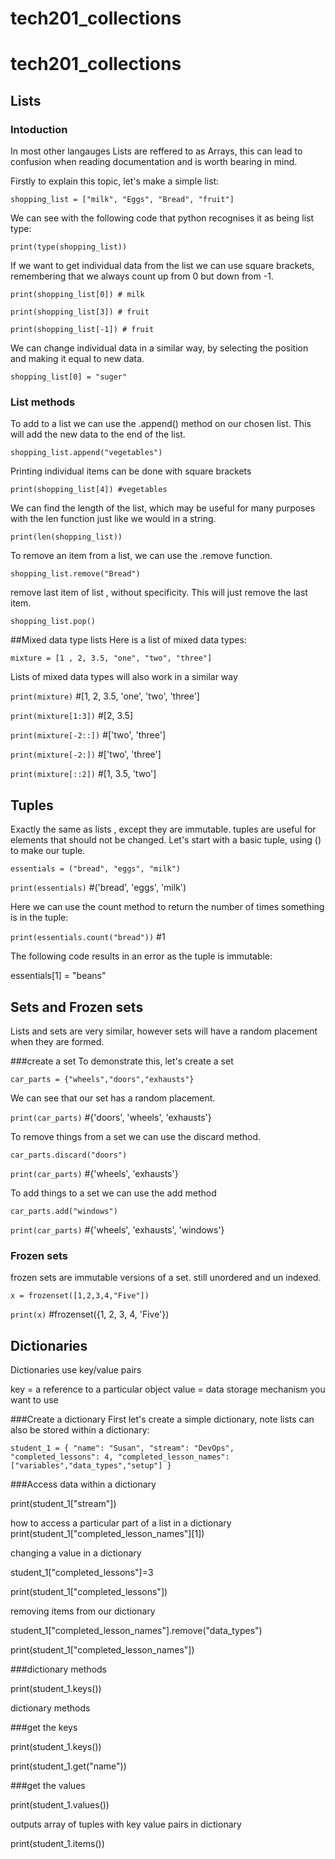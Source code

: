 # tech201_collections
# tech201_collections
## Lists
### Intoduction

In most other langauges Lists are reffered to as Arrays, this can lead to confusion when reading documentation and is worth bearing in mind.

Firstly to explain this topic, let's make a simple list:

`shopping_list = ["milk", "Eggs", "Bread", "fruit"]`

We can see with the following code that python recognises it as being list type:

`print(type(shopping_list))`

If we want to get individual data from the list we can use square brackets, remembering that we always count up from 0 but down from -1.

 `print(shopping_list[0]) # milk`

 `print(shopping_list[3]) # fruit`

 `print(shopping_list[-1]) # fruit`
 
We can change individual data in a similar way, by selecting the position and making it equal to new data.

 `shopping_list[0] = "suger"`


### List methods

 To add to a list we can use the .append() method on our chosen list. This will add the new data to the end of the list.

 `shopping_list.append("vegetables")`

 Printing individual items can be done with square brackets
 
 `print(shopping_list[4]) #vegetables`

 We can find the length of the list, which may be useful for many purposes with the len function just like we would in a string.

 `print(len(shopping_list))`

 To remove an item from a list, we can use the .remove function.

 `shopping_list.remove("Bread")`

 remove last item of list , without specificity. This will just remove the last item.

 `shopping_list.pop()`

 ##Mixed data type lists
 Here is a list of mixed data types:

 `mixture = [1 , 2, 3.5, "one", "two", "three"]`

 Lists of mixed data types will also work in a similar way

 `print(mixture)` #[1, 2, 3.5, 'one', 'two', 'three']

 `print(mixture[1:3])` #[2, 3.5]

 `print(mixture[-2::])` #['two', 'three']

 `print(mixture[-2:])` #['two', 'three']

 `print(mixture[::2])` #[1, 3.5, 'two']

## Tuples

 Exactly the same as lists , except they are immutable.
 tuples are useful for elements that should not be changed.
 Let's start with a basic tuple, using () to make our tuple.

 `essentials = ("bread", "eggs", "milk")` 

 `print(essentials)` #('bread', 'eggs', 'milk')

 Here we can use the count method to return the number of times something is in the tuple:
 
 `print(essentials.count("bread"))` #1

 The following code results in an error as the tuple is immutable:

 essentials[1] = "beans"
 
## Sets and Frozen sets

 Lists and sets are very similar, however sets will have a random placement when they are formed.

###create a set
 To demonstrate this, let's create a set

 `car_parts = {"wheels","doors","exhausts"}`

 We can see that our set has a random placement.

 `print(car_parts)` #{'doors', 'wheels', 'exhausts'}

 To remove things from a set we can use the discard method.

 `car_parts.discard("doors")`

 `print(car_parts)` #{'wheels', 'exhausts'}

 To add things to a set we can use the add method

 `car_parts.add("windows")`

 `print(car_parts)` #{'wheels', 'exhausts', 'windows'}

### Frozen sets

 frozen sets are immutable versions of a set. still unordered and un indexed.

 `x = frozenset([1,2,3,4,"Five"])`

 `print(x)` #frozenset({1, 2, 3, 4, 'Five'})
 
## Dictionaries

 Dictionaries use key/value pairs

 key = a reference to a particular object
 value = data storage mechanism you want to use

###Create a dictionary
First let's create a simple dictionary, note lists can also be stored within a dictionary:

`student_1 = {
    "name": "Susan",
    "stream": "DevOps",
    "completed_lessons": 4,
    "completed_lesson_names": ["variables","data_types","setup"]
}`

###Access data within a dictionary

print(student_1["stream"])

 how to access a particular part of a list in a dictionary
print(student_1["completed_lesson_names"][1])

changing a value in a dictionary

student_1["completed_lessons"]=3

print(student_1["completed_lessons"])

removing items from our dictionary

student_1["completed_lesson_names"].remove("data_types")

print(student_1["completed_lesson_names"])

###dictionary methods

print(student_1.keys())

dictionary methods

###get the keys

print(student_1.keys())

print(student_1.get("name"))

###get the values

print(student_1.values())

outputs array of tuples with key value pairs in dictionary

print(student_1.items())